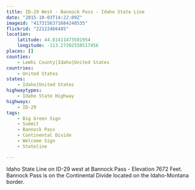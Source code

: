 ```yaml
---
title: ID-29 West - Bannock Pass - Idaho State Line
date: "2015-10-03T14:22:09Z"
imageid: "4173156371684240535"
flickrid: "22122466485"
location:
    latitude: 44.81411473581954
    longitude: -113.27202558517456
places: []
counties:
    - Lemhi County|Idaho|United States
countries:
    - United States
states:
    - Idaho|United States
highwaytypes:
    - Idaho State Highway
highways:
    - ID-29
tags:
    - Big Green Sign
    - Summit
    - Bannock Pass
    - Continental Divide
    - Welcome Sign
    - Stateline

---
```

Idaho State Line on ID-29 west at Bannock Pass - Elevation 7672 Feet.  Bannock Pass is on the Continental Divide located on the Idaho-Montana border.